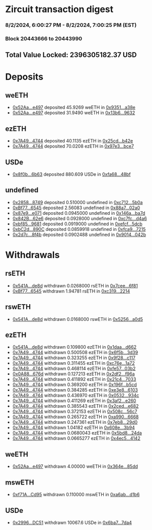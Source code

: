# Zircuit transaction digest
### 8/2/2024, 6:00:27 PM - 8/2/2024, 7:00:25 PM (EST)
### Block 20443666 to 20443990

## Total Value Locked: 2396305182.37 USD

# Deposits
## weETH
- [0x52Aa...e497](https://etherscan.io/address/0x52Aa899454998Be5b000Ad077a46Bbe360F4e497) deposited 45.9269 weETH in [0x9351...a38e](https://etherscan.io/tx/0x52Aa899454998Be5b000Ad077a46Bbe360F4e497)
- [0x52Aa...e497](https://etherscan.io/address/0x52Aa899454998Be5b000Ad077a46Bbe360F4e497) deposited 31.9490 weETH in [0x13b6...9632](https://etherscan.io/tx/0x52Aa899454998Be5b000Ad077a46Bbe360F4e497)
## ezETH
- [0x7A49...4744](https://etherscan.io/address/0x7A493Be5c2ce014cD049Bf178a1ac0Db1B434744) deposited 40.1135 ezETH in [0x25cd...b42e](https://etherscan.io/tx/0x7A493Be5c2ce014cD049Bf178a1ac0Db1B434744)
- [0x7A49...4744](https://etherscan.io/address/0x7A493Be5c2ce014cD049Bf178a1ac0Db1B434744) deposited 70.0208 ezETH in [0x97e3...bce7](https://etherscan.io/tx/0x7A493Be5c2ce014cD049Bf178a1ac0Db1B434744)
## USDe
- [0x8f0b...6b63](https://etherscan.io/address/0x8f0b918c9401E8b32994766e5CbD193a53B36b63) deposited 880.609 USDe in [0xfa68...48bf](https://etherscan.io/tx/0x8f0b918c9401E8b32994766e5CbD193a53B36b63)
## undefined
- [0x2858...8749](https://etherscan.io/address/0x28585D97f7d77B7A269C9513a98Ca316421D8749) deposited 0.510000 undefined in [0xc712...5b0a](https://etherscan.io/tx/0x28585D97f7d77B7A269C9513a98Ca316421D8749)
- [0xBf77...6545](https://etherscan.io/address/0xBf77Fd028Bbf9bcC83BDA6e082EF60e563346545) deposited 2.56083 undefined in [0x88a7...02a0](https://etherscan.io/tx/0xBf77Fd028Bbf9bcC83BDA6e082EF60e563346545)
- [0x87e9...e071](https://etherscan.io/address/0x87e9f427D8c48037169A5a7dcb867E3cc7C2e071) deposited 0.0945000 undefined in [0x146a...ba7d](https://etherscan.io/tx/0x87e9f427D8c48037169A5a7dcb867E3cc7C2e071)
- [0x842B...62e6](https://etherscan.io/address/0x842Bbab387af4C8340914D7285572Aa4E4c362e6) deposited 0.0928000 undefined in [0xc7fc...d4a6](https://etherscan.io/tx/0x842Bbab387af4C8340914D7285572Aa4E4c362e6)
- [0xbf85...9681](https://etherscan.io/address/0xbf851a357828a2Aa14E58F394020614aa9309681) deposited 0.0919000 undefined in [0xefcf...5dcb](https://etherscan.io/tx/0xbf851a357828a2Aa14E58F394020614aa9309681)
- [0xbC2d...890C](https://etherscan.io/address/0xbC2d0BF5EE49ED6D8E8DE07474fF46fF41F5890C) deposited 0.0859918 undefined in [0xfca9...7215](https://etherscan.io/tx/0xbC2d0BF5EE49ED6D8E8DE07474fF46fF41F5890C)
- [0x2d7c...8f4b](https://etherscan.io/address/0x2d7cCf24338909727c4d12Db2634f24209D08f4b) deposited 0.0902488 undefined in [0x9014...042b](https://etherscan.io/tx/0x2d7cCf24338909727c4d12Db2634f24209D08f4b)
# Withdrawals
## rsETH
- [0x541A...de8d](https://etherscan.io/address/0x541A96236A49DD29fD6D8313cADa1Eec7451de8d) withdrawn 0.0268000 rsETH in [0x7cee...6f81](https://etherscan.io/tx/0x541A96236A49DD29fD6D8313cADa1Eec7451de8d)
- [0xBf77...6545](https://etherscan.io/address/0xBf77Fd028Bbf9bcC83BDA6e082EF60e563346545) withdrawn 1.94781 rsETH in [0xc319...2214](https://etherscan.io/tx/0xBf77Fd028Bbf9bcC83BDA6e082EF60e563346545)
## rswETH
- [0x541A...de8d](https://etherscan.io/address/0x541A96236A49DD29fD6D8313cADa1Eec7451de8d) withdrawn 0.0168000 rswETH in [0x5256...a0d5](https://etherscan.io/tx/0x541A96236A49DD29fD6D8313cADa1Eec7451de8d)
## ezETH
- [0x541A...de8d](https://etherscan.io/address/0x541A96236A49DD29fD6D8313cADa1Eec7451de8d) withdrawn 0.109800 ezETH in [0x1daa...d662](https://etherscan.io/tx/0x541A96236A49DD29fD6D8313cADa1Eec7451de8d)
- [0x7A49...4744](https://etherscan.io/address/0x7A493Be5c2ce014cD049Bf178a1ac0Db1B434744) withdrawn 0.500508 ezETH in [0x6f5b...3d39](https://etherscan.io/tx/0x7A493Be5c2ce014cD049Bf178a1ac0Db1B434744)
- [0x7A49...4744](https://etherscan.io/address/0x7A493Be5c2ce014cD049Bf178a1ac0Db1B434744) withdrawn 0.323255 ezETH in [0x9f28...c117](https://etherscan.io/tx/0x7A493Be5c2ce014cD049Bf178a1ac0Db1B434744)
- [0x7A49...4744](https://etherscan.io/address/0x7A493Be5c2ce014cD049Bf178a1ac0Db1B434744) withdrawn 0.311455 ezETH in [0xc76e...1a72](https://etherscan.io/tx/0x7A493Be5c2ce014cD049Bf178a1ac0Db1B434744)
- [0x7A49...4744](https://etherscan.io/address/0x7A493Be5c2ce014cD049Bf178a1ac0Db1B434744) withdrawn 0.468114 ezETH in [0xfe57...03b2](https://etherscan.io/tx/0x7A493Be5c2ce014cD049Bf178a1ac0Db1B434744)
- [0x0A88...676d](https://etherscan.io/address/0x0A88b12bec62F91A5613AF9Df2d4b0BF3D4A676d) withdrawn 0.127213 ezETH in [0x2df2...f96a](https://etherscan.io/tx/0x0A88b12bec62F91A5613AF9Df2d4b0BF3D4A676d)
- [0x7A49...4744](https://etherscan.io/address/0x7A493Be5c2ce014cD049Bf178a1ac0Db1B434744) withdrawn 0.411892 ezETH in [0x21c4...7033](https://etherscan.io/tx/0x7A493Be5c2ce014cD049Bf178a1ac0Db1B434744)
- [0x7A49...4744](https://etherscan.io/address/0x7A493Be5c2ce014cD049Bf178a1ac0Db1B434744) withdrawn 0.369200 ezETH in [0x196f...b5cd](https://etherscan.io/tx/0x7A493Be5c2ce014cD049Bf178a1ac0Db1B434744)
- [0x7A49...4744](https://etherscan.io/address/0x7A493Be5c2ce014cD049Bf178a1ac0Db1B434744) withdrawn 0.384285 ezETH in [0xe3e8...6103](https://etherscan.io/tx/0x7A493Be5c2ce014cD049Bf178a1ac0Db1B434744)
- [0x7A49...4744](https://etherscan.io/address/0x7A493Be5c2ce014cD049Bf178a1ac0Db1B434744) withdrawn 0.436970 ezETH in [0x0532...934c](https://etherscan.io/tx/0x7A493Be5c2ce014cD049Bf178a1ac0Db1B434744)
- [0x7A49...4744](https://etherscan.io/address/0x7A493Be5c2ce014cD049Bf178a1ac0Db1B434744) withdrawn 0.411269 ezETH in [0x3af2...e260](https://etherscan.io/tx/0x7A493Be5c2ce014cD049Bf178a1ac0Db1B434744)
- [0x7A49...4744](https://etherscan.io/address/0x7A493Be5c2ce014cD049Bf178a1ac0Db1B434744) withdrawn 0.385543 ezETH in [0x2ced...e682](https://etherscan.io/tx/0x7A493Be5c2ce014cD049Bf178a1ac0Db1B434744)
- [0x7A49...4744](https://etherscan.io/address/0x7A493Be5c2ce014cD049Bf178a1ac0Db1B434744) withdrawn 0.372153 ezETH in [0x508c...56c7](https://etherscan.io/tx/0x7A493Be5c2ce014cD049Bf178a1ac0Db1B434744)
- [0x7A49...4744](https://etherscan.io/address/0x7A493Be5c2ce014cD049Bf178a1ac0Db1B434744) withdrawn 0.265722 ezETH in [0xa990...6668](https://etherscan.io/tx/0x7A493Be5c2ce014cD049Bf178a1ac0Db1B434744)
- [0x7A49...4744](https://etherscan.io/address/0x7A493Be5c2ce014cD049Bf178a1ac0Db1B434744) withdrawn 0.247361 ezETH in [0x7eb8...29d0](https://etherscan.io/tx/0x7A493Be5c2ce014cD049Bf178a1ac0Db1B434744)
- [0x7A49...4744](https://etherscan.io/address/0x7A493Be5c2ce014cD049Bf178a1ac0Db1B434744) withdrawn 1.04182 ezETH in [0x608e...3b94](https://etherscan.io/tx/0x7A493Be5c2ce014cD049Bf178a1ac0Db1B434744)
- [0x7A49...4744](https://etherscan.io/address/0x7A493Be5c2ce014cD049Bf178a1ac0Db1B434744) withdrawn 0.0680043 ezETH in [0x5bd8...24da](https://etherscan.io/tx/0x7A493Be5c2ce014cD049Bf178a1ac0Db1B434744)
- [0x7A49...4744](https://etherscan.io/address/0x7A493Be5c2ce014cD049Bf178a1ac0Db1B434744) withdrawn 0.0665277 ezETH in [0x4ec5...4142](https://etherscan.io/tx/0x7A493Be5c2ce014cD049Bf178a1ac0Db1B434744)
## weETH
- [0x52Aa...e497](https://etherscan.io/address/0x52Aa899454998Be5b000Ad077a46Bbe360F4e497) withdrawn 4.00000 weETH in [0x364e...85dd](https://etherscan.io/tx/0x52Aa899454998Be5b000Ad077a46Bbe360F4e497)
## mswETH
- [0xf71A...Cd95](https://etherscan.io/address/0xf71A7CD0f45c7b959992472fc250B9312b38Cd95) withdrawn 0.110000 mswETH in [0xa6ab...d1b6](https://etherscan.io/tx/0xf71A7CD0f45c7b959992472fc250B9312b38Cd95)
## USDe
- [0x2996...DC51](https://etherscan.io/address/0x2996BaCf9e7E470153c7149Ea39AAF312994DC51) withdrawn 10067.6 USDe in [0x6ba7...7da4](https://etherscan.io/tx/0x2996BaCf9e7E470153c7149Ea39AAF312994DC51)
